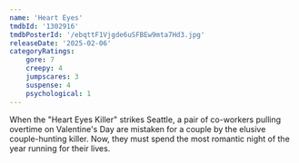 ```yaml
---
name: 'Heart Eyes'
tmdbId: '1302916'
tmdbPosterId: '/ebqttF1Vjgde6uSFBEw9mta7Hd3.jpg'
releaseDate: '2025-02-06'
categoryRatings:
    gore: 7
    creepy: 4
    jumpscares: 3
    suspense: 4
    psychological: 1
---
```

When the "Heart Eyes Killer" strikes Seattle, a pair of co-workers pulling overtime on Valentine's Day are mistaken for a couple by the elusive couple-hunting killer. Now, they must spend the most romantic night of the year running for their lives.
